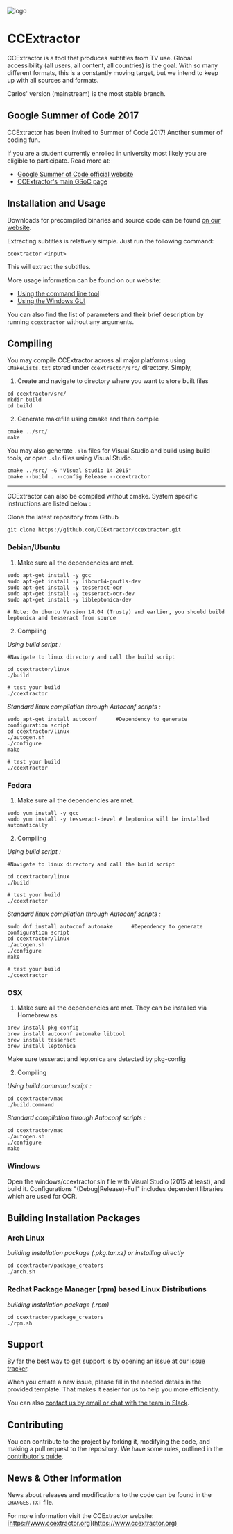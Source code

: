 
![logo](https://avatars3.githubusercontent.com/u/7253637?v=3&s=100)
 
# CCExtractor

CCExtractor is a tool that produces subtitles from TV use. Global accessibility (all users, all content, all countries) is the goal. With so many different formats, this is a constantly moving target, but we intend to keep up with all sources and formats.

Carlos' version (mainstream) is the most stable branch.

## Google Summer of Code 2017
CCExtractor has been invited to Summer of Code 2017! Another summer of coding fun.

If you are a student currently enrolled in university most likely you are eligible to participate. Read more at:  
- [Google Summer of Code official website ](https://summerofcode.withgoogle.com/)
- [CCExtractor's main GSoC page](https://www.ccextractor.org?id=public:gsoc:ideas_page_for_summer_of_code_2017)


## Installation and Usage

Downloads for precompiled binaries and source code can be found [on our website](https://www.ccextractor.org?id=public:general:downloads).

Extracting subtitles is relatively simple. Just run the following command:

```ccextractor <input>```

This will extract the subtitles. 

More usage information can be found on our website:

- [Using the command line tool](https://www.ccextractor.org/doku.php?id=public:general:command_line_usage)
- [Using the Windows GUI](https://www.ccextractor.org/doku.php?id=public:general:win_gui_usage) 

You can also find the list of parameters and their brief description by running `ccextractor` without any arguments.

## Compiling

You may compile CCExtractor across all major platforms using `CMakeLists.txt` stored under `ccextractor/src/` directory. Simply,

1. Create and navigate to directory where you want to store built files

```
cd ccextractor/src/
mkdir build
cd build
```

2. Generate makefile using cmake and then compile

```
cmake ../src/
make
```

You may also generate `.sln` files for Visual Studio and build using build tools, or open `.sln` files using Visual Studio.

```
cmake ../src/ -G "Visual Studio 14 2015"
cmake --build . --config Release --ccextractor
```

---

CCExtractor can also be compiled without cmake. System specific instructions are listed below :

Clone the latest repository from Github

```
git clone https://github.com/CCExtractor/ccextractor.git
```

### Debian/Ubuntu
   
1. Make sure all the dependencies are met.

```
sudo apt-get install -y gcc
sudo apt-get install -y libcurl4-gnutls-dev
sudo apt-get install -y tesseract-ocr
sudo apt-get install -y tesseract-ocr-dev
sudo apt-get install -y libleptonica-dev

# Note: On Ubuntu Version 14.04 (Trusty) and earlier, you should build leptonica and tesseract from source 
```
    
2. Compiling

*Using build script :*
    
```
#Navigate to linux directory and call the build script

cd ccextractor/linux
./build

# test your build
./ccextractor
```
   
*Standard linux compilation through Autoconf scripts :*

```
sudo apt-get install autoconf      #Dependency to generate configuration script
cd ccextractor/linux
./autogen.sh
./configure
make

# test your build
./ccextractor
```

### Fedora

1. Make sure all the dependencies are met.

```
sudo yum install -y gcc
sudo yum install -y tesseract-devel # leptonica will be installed automatically
```
    
2. Compiling

*Using build script :*

```    
#Navigate to linux directory and call the build script

cd ccextractor/linux
./build

# test your build
./ccextractor
```
    
*Standard linux compilation through Autoconf scripts :*

```
sudo dnf install autoconf automake      #Dependency to generate configuration script
cd ccextractor/linux
./autogen.sh
./configure
make

# test your build
./ccextractor
```

### OSX

1. Make sure all the dependencies are met. They can be installed via Homebrew as

```
brew install pkg-config
brew install autoconf automake libtool
brew install tesseract
brew install leptonica 
```

Make sure tesseract and leptonica are detected by pkg-config

2. Compiling

*Using build.command script :*

```
cd ccextractor/mac
./build.command
```
    
*Standard compilation through Autoconf scripts :*

```
cd ccextractor/mac
./autogen.sh
./configure
make
```


### Windows

Open the windows/ccextractor.sln file with Visual Studio (2015 at least), and build it. Configurations "(Debug|Release)-Full" includes dependent libraries which are used for OCR.

## Building Installation Packages 

### Arch Linux

*building installation package (.pkg.tar.xz) or installing directly*

    cd ccextractor/package_creators
    ./arch.sh
    
### Redhat Package Manager (rpm) based Linux Distributions

*building installation package (.rpm)*

    cd ccextractor/package_creators
    ./rpm.sh

## Support

By far the best way to get support is by opening an issue at our [issue tracker](https://github.com/CCExtractor/ccextractor/issues). 

When you create a new issue, please fill in the needed details in the provided template. That makes it easier for us to help you more efficiently.

You can also [contact us by email or chat with the team in Slack](https://www.ccextractor.org/doku.php?id=public:general:support). 

## Contributing

You can contribute to the project by forking it, modifying the code, and making a pull request to the repository. We have some rules, outlined in the [contributor's guide](https://github.com/CCExtractor/ccextractor/blob/master/.github/CONTRIBUTING.md).

## News & Other Information

News about releases and modifications to the code can be found in the `CHANGES.TXT` file. 

For more information visit the CCExtractor website: [https://www.ccextractor.org](https://www.ccextractor.org)
